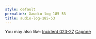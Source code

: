 ```yaml
---
style: default
permalink: Xaudio-log-185-53
title: audio-log-185-53
---
```

You may also like:
[Incident 023-27](http://scp-wiki.net/incident-023-27)
[Capone](http://scp-wiki.net/capone)